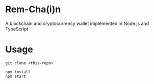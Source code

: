 # Rem-Cha(i)n
A blockchain and cryptocurrency wallet implemented in Node.js and TypeScript

# Usage
```
git clone <this-repo>

npm install
npm start
```
